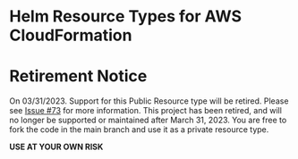 # Helm Resource Types for AWS CloudFormation

# Retirement Notice
On 03/31/2023. Support for this Public Resource type will be retired. Please see [Issue #73](https://github.com/aws-quickstart/quickstart-helm-resource-provider/issues/73) for more information.
This project has been retired, and will no longer be supported or maintained after March 31, 2023. You are free to fork the code in the main branch and use it as a private resource type.

**USE AT YOUR OWN RISK**
